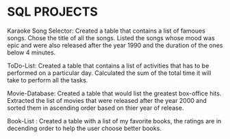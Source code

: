 # SQL PROJECTS

Karaoke Song Selector: 
Created a table that contains a list of famoues songs. Chose the title of all the songs. Listed the songs whose mood was epic and were also released after the year 1990 and the duration of the ones below 4 minutes.

ToDo-List:
Created a table that contains a list of activities that has to be performed on a particular day. Calculated the sum of the total time it will take to perform all the tasks.

Movie-Database:
Created a table that would list the greatest box-office hits. Extracted the list of movies that were released after the year 2000 and sorted them in ascending order based on thier year of release. 

Book-List :
Created a table with a list of my favorite books, the ratings are in decending order to help the user choose better books. 
